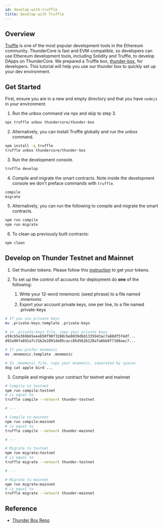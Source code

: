 ```yaml
---
id: develop-with-truffle
title: Develop with Truffle
---
```


## Overview

[Truffle](https://www.trufflesuite.com/) is one of the most popular development tools in the Ethereum community. ThunderCore is fast and EVM-compatible, so developers can use Ethereum development tools, including Solidity and Truffle, to develop DApps on ThunderCore. We prepared a Truffle box, [thunder-box](https://www.trufflesuite.com/boxes/thunder-box), for developers. This tutorial will help you use our thunder box to quickly set up your dev environment.

## Get Started

First, ensure you are in a new and empty directory and that you have `nodejs` in your environment.

1. Run the unbox command via npx and skip to step 3.

```bash
npx truffle unbox thundercore/thunder-box
```

2. Alternatively, you can install Truffle globally and run the unbox command.

```bash
npm install -g truffle
truffle unbox thundercore/thunder-box
```

3. Run the development console.

```bash
truffle develop
```

4. Compile and migrate the smart contracts. Note inside the development console we don't preface commands with `truffle`.

```bash
compile
migrate
```

5. Alternatively, you can run the following to compile and migrate the smart contracts.

```bash
npm run compile
npm run migrate
```

6. To clean up previously built contracts:

```bash
npm clean
```

## Develop on Thunder Testnet and Mainnet

1. Get thunder tokens. Please follow this [instruction](get-tokens.md) to get your tokens.
  
2. To set up the control of accounts for deployment do **one** of the following:

   1. Write your 12-word mnemonic (seed phrase) to a file named .mnemonic
   2. Export your account private keys, one per line, to a file named .private-keys


```bash
# If you use private keys
mv .private-keys.template .private-keys

# in .private-keys file, copy your private keys
e59cb5e369b65eee650f90f3280cbe8039db81335943ac7a88df5f4df...
d92a96fa691a7c31b2e2891de05cacc85d562b128afa6bb8f7108aac7...

# If you prefer mnemonic
mv .mnemonic.template .mnemonic

# In .mnemonic file, copy your mnemonic, seperated by spaces
dog cat apple bird ...
```
    

3. Compile and migrate your contract for testnet and mainnet

```bash
# Compile to testnet
npm run compile:testnet
# is equal to 
truffle compile --network thunder-testnet

# ---

# Compile to mainnet
npm run compile:mainnet
# is equal to 
truffle compile --network thunder-mainnet

# ---

# Migrate to testnet
npm run migrate:testnet
# is equal to 
truffle migrate --network thunder-testnet

# ---

# Migrate to mainnet
npm run migrate:mainnet
# is equal to 
truffle migrate --network thunder-mainnet
```

## Reference
- [Thunder Box Repo](https://github.com/thundercore/thunder-box)
